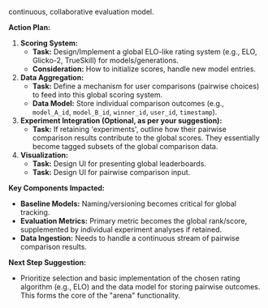 continuous, collaborative evaluation model.

**Action Plan:**
1.  **Scoring System:**
    *   **Task:** Design/Implement a global ELO-like rating system (e.g., ELO, Glicko-2, TrueSkill) for models/generations.
    *   **Consideration:** How to initialize scores, handle new model entries.
2.  **Data Aggregation:**
    *   **Task:** Define a mechanism for user comparisons (pairwise choices) to feed into this global scoring system.
    *   **Data Model:** Store individual comparison outcomes (e.g., `model_A_id`, `model_B_id`, `winner_id`, `user_id`, `timestamp`).
3.  **Experiment Integration (Optional, as per your suggestion):**
    *   **Task:** If retaining 'experiments', outline how their pairwise comparison results contribute to the global scores. They essentially become tagged subsets of the global comparison data.
4.  **Visualization:**
    *   **Task:** Design UI for presenting global leaderboards.
    *   **Task:** Design UI for pairwise comparison input.

**Key Components Impacted:**
*   **Baseline Models:** Naming/versioning becomes critical for global tracking.
*   **Evaluation Metrics:** Primary metric becomes the global rank/score, supplemented by individual experiment analyses if retained.
*   **Data Ingestion:** Needs to handle a continuous stream of pairwise comparison results.

**Next Step Suggestion:**
*   Prioritize selection and basic implementation of the chosen rating algorithm (e.g., ELO) and the data model for storing pairwise outcomes. This forms the core of the "arena" functionality.